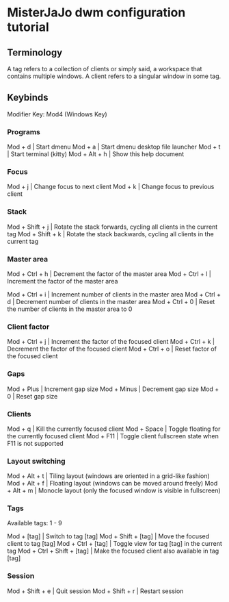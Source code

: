 # MisterJaJo dwm configuration tutorial

## Terminology

A tag refers to a collection of clients or simply said, a workspace that contains multiple windows.
A client refers to a singular window in some tag.

## Keybinds

Modifier Key: Mod4 (Windows Key)


### Programs

Mod + d                     | Start dmenu
Mod + a                     | Start dmenu desktop file launcher
Mod + t                     | Start terminal (kitty)
Mod + Alt + h               | Show this help document

### Focus

Mod + j                     | Change focus to next client
Mod + k                     | Change focus to previous client

### Stack

Mod + Shift + j             | Rotate the stack forwards, cycling all clients in the current tag
Mod + Shift + k             | Rotate the stack backwards, cycling all clients in the current tag

### Master area

Mod + Ctrl + h              | Decrement the factor of the master area
Mod + Ctrl + l              | Increment the factor of the master area

Mod + Ctrl + i              | Increment number of clients in the master area
Mod + Ctrl + d              | Decrement number of clients in the master area
Mod + Ctrl + 0              | Reset the number of clients in the master area to 0

### Client factor

Mod + Ctrl + j              | Increment the factor of the focused client
Mod + Ctrl + k              | Decrement the factor of the focused client
Mod + Ctrl + o              | Reset factor of the focused client

### Gaps

Mod + Plus                  | Increment gap size
Mod + Minus                 | Decrement gap size
Mod + 0                     | Reset gap size

### Clients

Mod + q                     | Kill the currently focused client
Mod + Space                 | Toggle floating for the currently focused client
Mod + F11                   | Toggle client fullscreen state when F11 is not supported

### Layout switching

Mod + Alt + t               | Tiling layout (windows are oriented in a grid-like fashion)
Mod + Alt + f               | Floating layout (windows can be moved around freely)
Mod + Alt + m               | Monocle layout (only the focused window is visible in fullscreen)

### Tags

Available tags: 1 - 9

Mod + [tag]                 | Switch to tag [tag]
Mod + Shift + [tag]         | Move the focused client to tag [tag]
Mod + Ctrl + [tag]          | Toggle view for tag [tag] in the current tag
Mod + Ctrl + Shift + [tag]  | Make the focused client also available in tag [tag]

### Session

Mod + Shift + e             | Quit session
Mod + Shift + r             | Restart session
